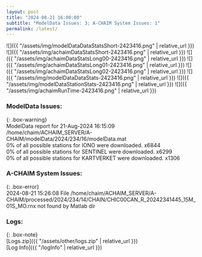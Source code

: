 ```yaml
---
layout: post
title: "2024-08-21 16:00:00"
subtitle: "ModelData Issues: 3; A-CHAIM System Issues: 1"
permalink: /latest/
---
```


![]({{ "/assets/img/modelDataDataStatsShort-2423416.png" | relative_url }})
![]({{ "/assets/img/achaimDataStatsShort-2423416.png" | relative_url }})
![]({{ "/assets/img/achaimDataStatsLong00-2423416.png" | relative_url }})
![]({{ "/assets/img/achaimDataStatsLong01-2423416.png" | relative_url }})
![]({{ "/assets/img/achaimDataStatsLong02-2423416.png" | relative_url }})
![]({{ "/assets/img/modelDataDataStats-2423416.png" | relative_url }})
![]({{ "/assets/img/modelDataStationStats-2423416.png" | relative_url }})
![]({{ "/assets/img/achaimRunTime-2423416.png" | relative_url }})


### ModelData Issues:  
  
{: .box-warning}  
 ModelData report for 21-Aug-2024 16:15:09   
 /home/chaim/ACHAIM_SERVER/A-CHAIM/modelData/2024/234/16/modelData.mat   
 0% of all possible stations for IONO were downloaded. x6844   
 0% of all possible stations for SENTINEL were downloaded. x6299   
 0% of all possible stations for KARTVERKET were downloaded. x1306   
  
### A-CHAIM System Issues:  
  
{: .box-error}  
2024-08-21 15:26:08 File /home/chaim/ACHAIM_SERVER/A-CHAIM/processed/2024/234/14/CHAIN/CHIC00CAN_R_20242341445_15M_01S_MO.rnx not found by Matlab dir  

### Logs:  
  
{: .box-note}  
[Logs.zip]({{ "/assets/other/logs.zip" | relative_url }})  
[Log Info]({{ "/logInfo" | relative_url }})  
